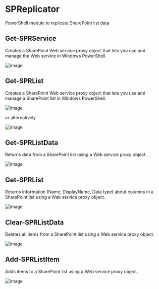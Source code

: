 # SPReplicator
PowerShell module to replicate SharePoint list data

## Get-SPRService
Creates a SharePoint Web service proxy object that lets you use and manage the Web service in Windows PowerShell.

![image](https://user-images.githubusercontent.com/8278033/42355459-ee853e20-8068-11e8-82cf-053ee6ebc5ce.png)

## Get-SPRList
Creates a SharePoint Web service proxy object that lets you use and manage a SharePoint list in Windows PowerShell.
    
![image](https://user-images.githubusercontent.com/8278033/42355538-5094da9e-8069-11e8-976e-5504c9af4076.png)

or alternatively

![image](https://user-images.githubusercontent.com/8278033/42355538-5094da9e-8069-11e8-976e-5504c9af4076.png)

## Get-SPRListData
Returns data from a SharePoint list using a Web service proxy object.
 
![image](https://user-images.githubusercontent.com/8278033/42355607-a08c5e3c-8069-11e8-92a4-b9273d648cf9.png)

## Get-SPRList
Returns information (Name, DisplayName, Data type) about columns in a SharePoint list using a Web service proxy object.

![image](https://user-images.githubusercontent.com/8278033/42355638-cad24f08-8069-11e8-9fe2-c7ae147f1db9.png)

## Clear-SPRListData
Deletes all items from a SharePoint list using a Web service proxy object.
 
![image](https://user-images.githubusercontent.com/8278033/42355673-059062f6-806a-11e8-93e6-10e75ad8ab49.png)

## Add-SPRListItem
Adds items to a SharePoint list using a Web service proxy object.

![image](https://user-images.githubusercontent.com/8278033/42355970-957acffe-806b-11e8-8efe-74d11edf257d.png)
